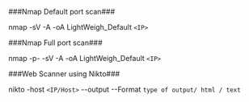 ###Nmap Default port scan###

nmap -sV -A -oA LightWeigh_Default ```<IP>```

###Nmap Full port scan###

nmap -p- -sV -A -oA LightWeigh_Default ```<IP>```

###Web Scanner using Nikto###

nikto -host ```<IP/Host>``` --output --Format ```type of output/ html / text```
